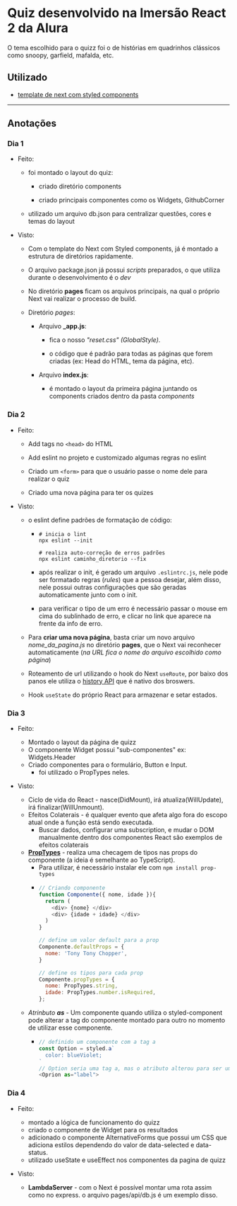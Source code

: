 # Quiz desenvolvido na Imersão React 2 da Alura

O tema escolhido para o quizz foi o de histórias em quadrinhos clássicos como snoopy, garfield, mafalda, etc.

## Utilizado

- [template de next com styled components](https://github.com/vercel/next.js/tree/canary/examples/with-styled-components)

---

## Anotações

### Dia 1

- Feito:

  - foi montado o layout do quiz:

    - criado diretório components
    
    - criado principais componentes como os Widgets, GithubCorner

  - utilizado um arquivo db.json para centralizar questões, cores e temas do layout

- Visto:

  - Com o template do Next com Styled components, já é montado a estrutura de diretórios rapidamente.

  - O arquivo package.json já possui _scripts_ preparados, o que utiliza durante o desenvolvimento é o _dev_
  - No diretório **pages** ficam os arquivos principais, na qual o próprio Next vai realizar o processo de build.

  - Diretório _pages_:

    - Arquivo **\_app.js**:
      - fica o nosso _"reset.css" (GlobalStyle)_.

      - o código que é padrão para todas as páginas que forem criadas (ex: Head do HTML, tema da página, etc).

    - Arquivo **index.js**:

      - é montado o layout da primeira página juntando os components criados dentro da pasta _components_

### Dia 2

- Feito:

  - Add tags no `<head>` do HTML

  - Add eslint no projeto e customizado algumas regras no eslint

  - Criado um `<form>` para que o usuário passe o nome dele para realizar o quiz

  - Criado uma nova página para ter os quizes

- Visto:

  - o eslint define padrões de formatação de código:

    - ```shell
      # inicia o lint
      npx eslint --init

      # realiza auto-correção de erros padrões
      npx eslint caminho_diretorio --fix
      ```

    - após realizar o init, é gerado um arquivo `.eslintrc.js`, nele pode ser formatado regras (_rules_) que a pessoa desejar, além disso, nele possui outras configurações que são geradas automaticamente junto com o init.

    - para verificar o tipo de um erro é necessário passar o mouse em cima do sublinhado de erro, e clicar no link que aparece na frente da info de erro.

  - Para **criar uma nova página**, basta criar um novo arquivo _nome_da_pagina.js_ no diretório **pages**, que o Next vai reconhecer automaticamente (_na URL fica o nome do arquivo escolhido como página_)

  - Roteamento de url utilizando o hook do Next `useRoute`, por baixo dos panos ele utiliza o [history API](https://developer.mozilla.org/pt-BR/docs/Web/API/History_API) que é nativo dos broswers.

  - Hook `useState` do próprio React para armazenar e setar estados.

### Dia 3
- Feito:
  - Montado o layout da página de quizz
  - O componente Widget possui "sub-componentes" ex: Widgets.Header
  - Criado componentes para o formulário, Button e Input.
    - foi utilizado o PropTypes neles.

- Visto:
  - Ciclo de vida do React - nasce(DidMount), irá atualiza(WillUpdate), irá finalizar(WillUnmount). 
  - Efeitos Colaterais - é qualquer evento que afeta algo fora do escopo atual onde a função está sendo executada.
    - Buscar dados, configurar uma subscription, e mudar o DOM manualmente dentro dos componentes React são exemplos de efeitos colaterais
  - [**PropTypes**](https://pt-br.reactjs.org/docs/typechecking-with-proptypes.html) - realiza uma checagem de tipos nas props do componente (a ideia é semelhante ao TypeScript).
    - Para utilizar, é necessário instalar ele com `npm install prop-types`
    - ``` JavaScript
      // Criando componente
      function Componente({ nome, idade }){
        return (
          <div> {nome} </div>
          <div> {idade + idade} </div>
        )
      }

      // define um valor default para a prop
      Componente.defaultProps = {
        nome: 'Tony Tony Chopper',
      }

      // define os tipos para cada prop
      Componente.propTypes = {
        nome: PropTypes.string,
        idade: PropTypes.number.isRequired,
      };
      ```
  - *Atrinbuto **as*** - Um componente quando utiliza o styled-component pode alterar a tag do componente montado para outro no momento de utilizar esse componente.
    - ``` JavaScript
      // definido um componente com a tag a
      const Option = styled.a`
        color: blueViolet;
      `
      // Option seria uma tag a, mas o atributo alterou para ser uma label.
      <Oprion as="label">
      ```

### Dia 4
- Feito:
  - montado a lógica de funcionamento do quizz
  - criado o componente de Widget para os resultados
  - adicionado o componente AlternativeForms que possui um CSS que adiciona estilos dependendo do valor de data-selected e data-status.
  - utilizado useState e useEffect nos componentes da pagina de quizz

- Visto:
  - **LambdaServer** - com o Next é possível montar uma rota assim como no express. o arquivo pages/api/db.js é um exemplo disso.